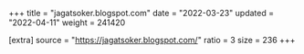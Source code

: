 +++
title = "jagatsoker.blogspot.com"
date = "2022-03-23"
updated = "2022-04-11"
weight = 241420

[extra]
source = "https://jagatsoker.blogspot.com/"
ratio = 3
size = 236
+++
